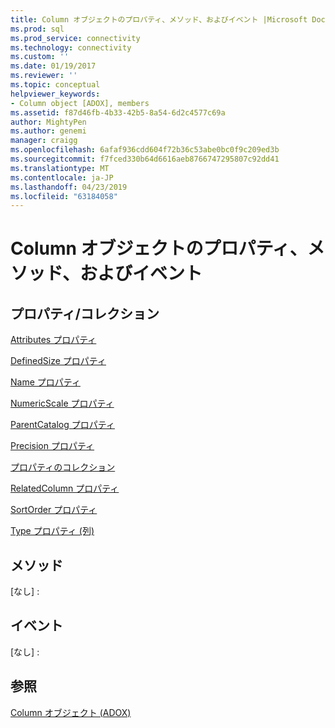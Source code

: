 ```yaml
---
title: Column オブジェクトのプロパティ、メソッド、およびイベント |Microsoft Docs
ms.prod: sql
ms.prod_service: connectivity
ms.technology: connectivity
ms.custom: ''
ms.date: 01/19/2017
ms.reviewer: ''
ms.topic: conceptual
helpviewer_keywords:
- Column object [ADOX], members
ms.assetid: f87d46fb-4b33-42b5-8a54-6d2c4577c69a
author: MightyPen
ms.author: genemi
manager: craigg
ms.openlocfilehash: 6afaf936cdd604f72b36c53abe0bc0f9c209ed3b
ms.sourcegitcommit: f7fced330b64d6616aeb8766747295807c92dd41
ms.translationtype: MT
ms.contentlocale: ja-JP
ms.lasthandoff: 04/23/2019
ms.locfileid: "63184058"
---
```

# <a name="column-object-properties-methods-and-events"></a>Column オブジェクトのプロパティ、メソッド、およびイベント
## <a name="propertiescollections"></a>プロパティ/コレクション  
 [Attributes プロパティ](../../../ado/reference/adox-api/attributes-property-adox.md)  
  
 [DefinedSize プロパティ](../../../ado/reference/adox-api/definedsize-property-adox.md)  
  
 [Name プロパティ](../../../ado/reference/adox-api/name-property-adox.md)  
  
 [NumericScale プロパティ](../../../ado/reference/adox-api/numericscale-property-adox.md)  
  
 [ParentCatalog プロパティ](../../../ado/reference/adox-api/parentcatalog-property-adox.md)  
  
 [Precision プロパティ](../../../ado/reference/adox-api/precision-property-adox.md)  
  
 [プロパティのコレクション](../../../ado/reference/ado-api/properties-collection-ado.md)  
  
 [RelatedColumn プロパティ](../../../ado/reference/adox-api/relatedcolumn-property-adox.md)  
  
 [SortOrder プロパティ](../../../ado/reference/adox-api/sortorder-property-adox.md)  
  
 [Type プロパティ (列)](../../../ado/reference/adox-api/type-property-column-adox.md)  
  
## <a name="methods"></a>メソッド  
 [なし] :  
  
## <a name="events"></a>イベント  
 [なし] :  
  
## <a name="see-also"></a>参照  
 [Column オブジェクト (ADOX)](../../../ado/reference/adox-api/column-object-adox.md)

